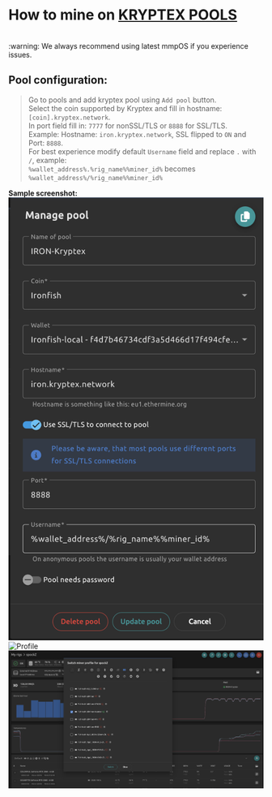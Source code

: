 # How to mine on [KRYPTEX POOLS](https://pool.kryptex.com/)

<br>
:warning: We always recommend using latest mmpOS if you experience issues.
<br>

## Pool configuration:
> Go to pools and add kryptex pool using `Add pool` button.  
> Select the coin supported by Kryptex and fill in hostname: `[coin].kryptex.network`.  
> In port field fill in: `7777` for nonSSL/TLS or `8888` for SSL/TLS.  
> Example: Hostname: `iron.kryptex.network`, SSL flipped to `ON` and Port: `8888`.  
> For best experience modify default `Username` field and replace `.` with `/`, example:  
> `%wallet_address%.%rig_name%%miner_id%` becomes `%wallet_address%/%rig_name%%miner_id%`    

**Sample screenshot:**  
![Pool](/imgs/pool_kryptex_ssl.png)  
![Profile](/imgs/fron_iron_kryptex.png)  
![Profile](/imgs/lol-kryptex.png)

